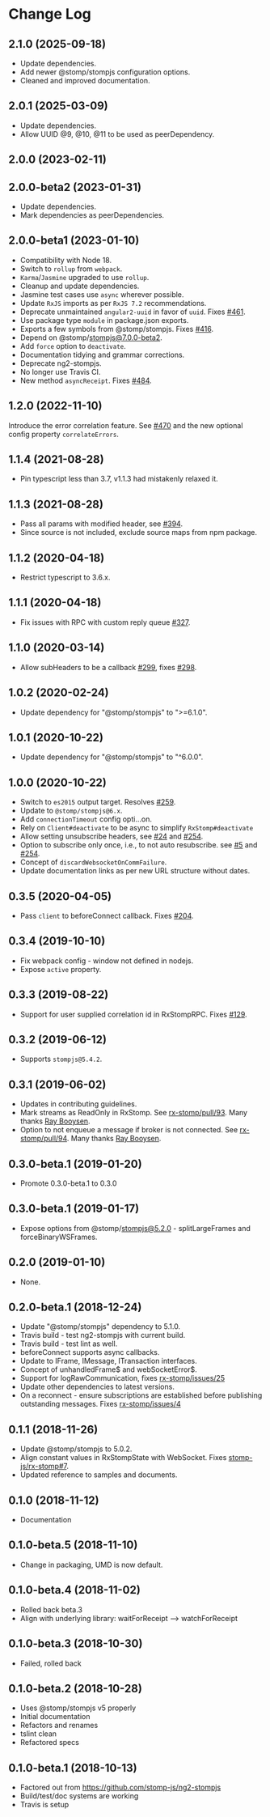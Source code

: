 # Change Log

## 2.1.0 (2025-09-18)

- Update dependencies.
- Add newer @stomp/stompjs configuration options.
- Cleaned and improved documentation.

## 2.0.1 (2025-03-09)

- Update dependencies.
- Allow UUID @9, @10, @11 to be used as peerDependency.

## 2.0.0 (2023-02-11)

## 2.0.0-beta2 (2023-01-31)

- Update dependencies.
- Mark dependencies as peerDependencies.

## 2.0.0-beta1 (2023-01-10)

- Compatibility with Node 18.
- Switch to `rollup` from `webpack`.
- `Karma`/`Jasmine` upgraded to use `rollup`.
- Cleanup and update dependencies.
- Jasmine test cases use `async` wherever possible.
- Update `RxJS` imports as per `RxJS 7.2` recommendations.
- Deprecate unmaintained `angular2-uuid` in favor of `uuid`.
  Fixes [#461](https://github.com/stomp-js/rx-stomp/issues/461).
- Use package type `module` in package.json exports.
- Exports a few symbols from @stomp/stompjs.
  Fixes [#416](https://github.com/stomp-js/rx-stomp/issues/416).
- Depend on @stomp/stompjs@7.0.0-beta2.
- Add `force` option to `deactivate`.
- Documentation tidying and grammar corrections.
- Deprecate ng2-stompjs.
- No longer use Travis CI.
- New method `asyncReceipt`.
  Fixes [#484](https://github.com/stomp-js/rx-stomp/issues/484).

## 1.2.0 (2022-11-10)

Introduce the error correlation feature.
See [#470](https://github.com/stomp-js/rx-stomp/pull/470) and the new optional config property `correlateErrors`.

## 1.1.4 (2021-08-28)

- Pin typescript less than 3.7, v1.1.3 had mistakenly relaxed it.

## 1.1.3 (2021-08-28)

- Pass all params with modified header,
  see [#394](https://github.com/stomp-js/rx-stomp/issues/394).
- Since source is not included, exclude source maps from npm package.

## 1.1.2 (2020-04-18)

- Restrict typescript to 3.6.x.

## 1.1.1 (2020-04-18)

- Fix issues with RPC with custom reply queue
  [#327](https://github.com/stomp-js/rx-stomp/pull/327).

## 1.1.0 (2020-03-14)

- Allow subHeaders to be a callback
  [#299](https://github.com/stomp-js/rx-stomp/pull/299),
  fixes [#298](https://github.com/stomp-js/rx-stomp/issues/298).

## 1.0.2 (2020-02-24)

- Update dependency for "@stomp/stompjs" to ">=6.1.0".

## 1.0.1 (2020-10-22)

- Update dependency for "@stomp/stompjs" to "^6.0.0".

## 1.0.0 (2020-10-22)

- Switch to `es2015` output target.
  Resolves [#259](https://github.com/stomp-js/stompjs/issues/259).
- Update to `@stomp/stompjs@6.x`.
- Add `connectionTimeout` config opti…on.
- Rely on `Client#deactivate` to be async to simplify `RxStomp#deactivate`
- Allow setting unsubscribe headers,
  see [#24](https://github.com/stomp-js/rx-stomp/issues/24)
  and [#254](https://github.com/stomp-js/rx-stomp/pull/254).
- Option to subscribe only once, i.e., to not auto resubscribe.
  see [#5](https://github.com/stomp-js/rx-stomp/issues/5)
  and [#254](https://github.com/stomp-js/rx-stomp/pull/254).
- Concept of `discardWebsocketOnCommFailure`.
- Update documentation links as per new URL structure without dates.

## 0.3.5 (2020-04-05)

- Pass `client` to beforeConnect callback.
  Fixes [#204](https://github.com/stomp-js/rx-stomp/issues/204).

## 0.3.4 (2019-10-10)

- Fix webpack config - window not defined in nodejs.
- Expose `active` property.

## 0.3.3 (2019-08-22)

- Support for user supplied correlation id in RxStompRPC.
  Fixes [#129](https://github.com/stomp-js/rx-stomp/issues/129).

## 0.3.2 (2019-06-12)

- Supports `stompjs@5.4.2`.

## 0.3.1 (2019-06-02)

- Updates in contributing guidelines.
- Mark streams as ReadOnly in RxStomp.
  See [rx-stomp/pull/93](https://github.com/stomp-js/rx-stomp/pull/93).
  Many thanks [Ray Booysen](https://github.com/raybooysen).
- Option to not enqueue a message if broker is not connected.
  See [rx-stomp/pull/94](https://github.com/stomp-js/rx-stomp/pull/94).
  Many thanks [Ray Booysen](https://github.com/raybooysen).

## 0.3.0-beta.1 (2019-01-20)

- Promote 0.3.0-beta.1 to 0.3.0

## 0.3.0-beta.1 (2019-01-17)

- Expose options from @stomp/stompjs@5.2.0 -
  splitLargeFrames and forceBinaryWSFrames.

## 0.2.0 (2019-01-10)

- None.

## 0.2.0-beta.1 (2018-12-24)

- Update "@stomp/stompjs" dependency to 5.1.0.
- Travis build - test ng2-stompjs with current build.
- Travis build - test lint as well.
- beforeConnect supports async callbacks.
- Update to IFrame, IMessage, ITransaction interfaces.
- Concept of unhandledFrame$ and webSocketError$.
- Support for logRawCommunication, fixes
  [rx-stomp/issues/25](https://github.com/stomp-js/rx-stomp/issues/25)
- Update other dependencies to latest versions.
- On a reconnect - ensure subscriptions are established before
  publishing outstanding messages.
  Fixes [rx-stomp/issues/4](https://github.com/stomp-js/rx-stomp/issues/4)

## 0.1.1 (2018-11-26)

- Update @stomp/stompjs to 5.0.2.
- Align constant values in RxStompState with WebSocket.
  Fixes [stomp-js/rx-stomp#7](https://github.com/stomp-js/rx-stomp/issues/7).
- Updated reference to samples and documents.

## 0.1.0 (2018-11-12)

- Documentation

## 0.1.0-beta.5 (2018-11-10)

- Change in packaging, UMD is now default.

## 0.1.0-beta.4 (2018-11-02)

- Rolled back beta.3
- Align with underlying library: waitForReceipt --> watchForReceipt

## 0.1.0-beta.3 (2018-10-30)

- Failed, rolled back

## 0.1.0-beta.2 (2018-10-28)

- Uses @stomp/stompjs v5 properly
- Initial documentation
- Refactors and renames
- tslint clean
- Refactored specs

## 0.1.0-beta.1 (2018-10-13)

- Factored out from https://github.com/stomp-js/ng2-stompjs
- Build/test/doc systems are working
- Travis is setup
